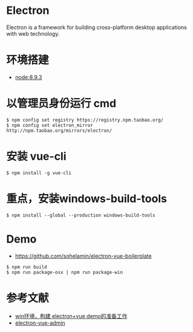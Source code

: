 # Electron
Electron is a framework for building cross-platform desktop applications with web technology.

# 环境搭建
- [node:8.9.3](http://nodejs.cn/download/)

# 以管理员身份运行 cmd
```
$ npm config set registry https://registry.npm.taobao.org/
$ npm config set electron_mirror http://npm.taobao.org/mirrors/electron/
```

# 安装 vue-cli
```
$ npm install -g vue-cli
```

# 重点，安装windows-build-tools
```
$ npm install --global --production windows-build-tools
```



# Demo
- https://github.com/sohelamin/electron-vue-boilerplate

```
$ npm run build
$ npm run package-osx | npm run package-win
```






# 参考文献
- [win环境，构建 electron+vue demo的准备工作](https://newsn.net/say/electron-vue-demo-win-prepare.html)
- [electron-vue-admin](https://github.com/PanJiaChen/electron-vue-admin)
